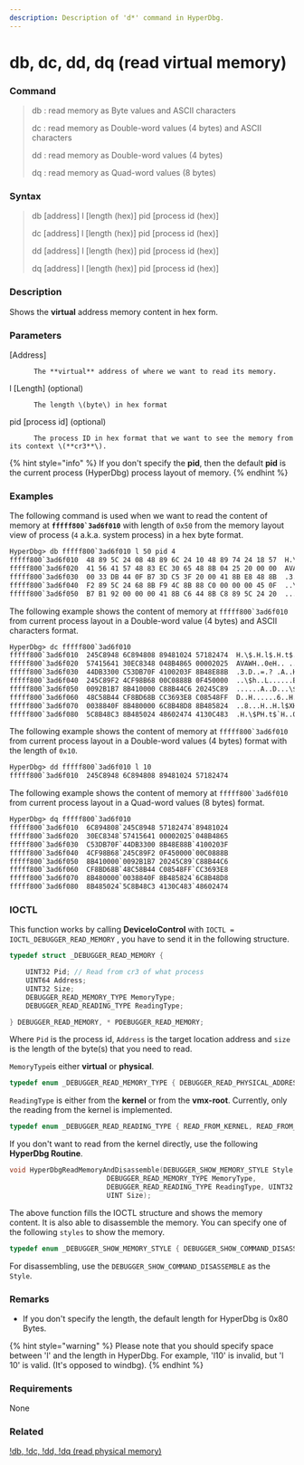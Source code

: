 ```yaml
---
description: Description of 'd*' command in HyperDbg.
---
```


# db, dc, dd, dq \(read virtual memory\)

### Command

> db : read memory as Byte values and ASCII characters
>
> dc : read memory as Double-word values \(4 bytes\) and ASCII characters
>
> dd : read memory as Double-word values \(4 bytes\)
>
> dq : read memory as Quad-word values \(8 bytes\)

### Syntax

> db \[address\] l \[length \(hex\)\] pid \[process id \(hex\)\]
>
> dc \[address\] l \[length \(hex\)\] pid \[process id \(hex\)\]
>
> dd \[address\] l \[length \(hex\)\] pid \[process id \(hex\)\]
>
> dq \[address\] l \[length \(hex\)\] pid \[process id \(hex\)\]

### Description

Shows the **virtual** address memory content in hex form.

### Parameters

\[Address\]

          The **virtual** address of where we want to read its memory.

l \[Length\] \(optional\)

          The length \(byte\) in hex format

pid \[process id\]  \(optional\)

          The process ID in hex format that we want to see the memory from its context \(**cr3**\).

{% hint style="info" %}
If you don't specify the **pid**, then the default **pid** is the current process \(HyperDbg\) process layout of memory.
{% endhint %}

### Examples

The following command is used when we want to read the content of memory at **``fffff800`3ad6f010``** with length of `0x50` from the memory layout view of process \(`4` a.k.a. system process\) in a hex byte format.

```diff
HyperDbg> db fffff800`3ad6f010 l 50 pid 4
fffff800`3ad6f010  48 89 5C 24 08 48 89 6C 24 10 48 89 74 24 18 57  H.\$.H.l$.H.t$.W
fffff800`3ad6f020  41 56 41 57 48 83 EC 30 65 48 8B 04 25 20 00 00  AVAWH..0eH.. ..
fffff800`3ad6f030  00 33 DB 44 0F B7 3D C5 3F 20 00 41 8B E8 48 8B  .3.D..=.? .A..H.
fffff800`3ad6f040  F2 89 5C 24 68 8B F9 4C 8B 88 C0 00 00 00 45 0F  ..\$h..L......E.
fffff800`3ad6f050  B7 B1 92 00 00 00 41 8B C6 44 8B C8 89 5C 24 20  ......A..D...\$
```

The following example shows the content of memory at ``fffff800`3ad6f010`` from current process layout in a Double-word value \(4 bytes\) and ASCII characters format.

```diff
HyperDbg> dc fffff800`3ad6f010
fffff800`3ad6f010  245C8948 6C894808 89481024 57182474  H.\$.H.l$.H.t$.W
fffff800`3ad6f020  57415641 30EC8348 048B4865 00002025  AVAWH..0eH.. ..
fffff800`3ad6f030  44DB3300 C53DB70F 4100203F 8B48E88B  .3.D..=.? .A..H.
fffff800`3ad6f040  245C89F2 4CF98B68 00C0888B 0F450000  ..\$h..L......E.
fffff800`3ad6f050  0092B1B7 8B410000 C88B44C6 20245C89  ......A..D...\$
fffff800`3ad6f060  48C58B44 CF8BD68B CC3693E8 C08548FF  D..H......6..H..
fffff800`3ad6f070  0038840F 8B480000 6C8B48D8 8B485824  ..8...H..H.l$XH.
fffff800`3ad6f080  5C8B48C3 8B485024 48602474 4130C483  .H.\$PH.t$`H..0A
```

The following example shows the content of memory at ``fffff800`3ad6f010`` from current process layout in a Double-word values \(4 bytes\) format with the length of `0x10`.

```diff
HyperDbg> dd fffff800`3ad6f010 l 10
fffff800`3ad6f010  245C8948 6C894808 89481024 57182474
```

The following example shows the content of memory at ``fffff800`3ad6f010`` from current process layout in a Quad-word values \(8 bytes\) format.

```diff
HyperDbg> dq fffff800`3ad6f010
fffff800`3ad6f010  6C894808`245C8948 57182474`89481024
fffff800`3ad6f020  30EC8348`57415641 00002025`048B4865
fffff800`3ad6f030  C53DB70F`44DB3300 8B48E88B`4100203F
fffff800`3ad6f040  4CF98B68`245C89F2 0F450000`00C0888B
fffff800`3ad6f050  8B410000`0092B1B7 20245C89`C88B44C6
fffff800`3ad6f060  CF8BD68B`48C58B44 C08548FF`CC3693E8
fffff800`3ad6f070  8B480000`0038840F 8B485824`6C8B48D8
fffff800`3ad6f080  8B485024`5C8B48C3 4130C483`48602474
```

### IOCTL

This function works by calling **DeviceIoControl** with `IOCTL = IOCTL_DEBUGGER_READ_MEMORY` , you have to send it in the following structure.

```c
typedef struct _DEBUGGER_READ_MEMORY {

    UINT32 Pid; // Read from cr3 of what process
    UINT64 Address;
    UINT32 Size;
    DEBUGGER_READ_MEMORY_TYPE MemoryType;
    DEBUGGER_READ_READING_TYPE ReadingType;

} DEBUGGER_READ_MEMORY, * PDEBUGGER_READ_MEMORY;
```

Where `Pid` is the process id, `Address` is the target location address and `size` is the length of the byte\(s\) that you need to read. 

`MemoryType`is either **virtual** or **physical**.

```c
typedef enum _DEBUGGER_READ_MEMORY_TYPE { DEBUGGER_READ_PHYSICAL_ADDRESS, DEBUGGER_READ_VIRTUAL_ADDRESS } DEBUGGER_READ_MEMORY_TYPE;
```

`ReadingType` is either from the **kernel** or from the **vmx-root**. Currently, only the reading from the kernel is implemented.

```c
typedef enum _DEBUGGER_READ_READING_TYPE { READ_FROM_KERNEL, READ_FROM_VMX_ROOT } DEBUGGER_READ_READING_TYPE;
```

If you don't want to read from the kernel directly, use the following **HyperDbg Routine**.

```c
void HyperDbgReadMemoryAndDisassemble(DEBUGGER_SHOW_MEMORY_STYLE Style, UINT64 Address,
                        DEBUGGER_READ_MEMORY_TYPE MemoryType,
                        DEBUGGER_READ_READING_TYPE ReadingType, UINT32 Pid,
                        UINT Size);
```

The above function fills the IOCTL structure and shows the memory content. It is also able to disassemble the memory. You can specify one of the following `styles` to show the memory.

```c
typedef enum _DEBUGGER_SHOW_MEMORY_STYLE { DEBUGGER_SHOW_COMMAND_DISASSEMBLE, DEBUGGER_SHOW_COMMAND_DB, DEBUGGER_SHOW_COMMAND_DC, DEBUGGER_SHOW_COMMAND_DQ, DEBUGGER_SHOW_COMMAND_DD } DEBUGGER_SHOW_MEMORY_STYLE;
```

For disassembling, use the `DEBUGGER_SHOW_COMMAND_DISASSEMBLE` as the `Style`.

### **Remarks**

* If you don't specify the length, the default length for HyperDbg is 0x80 Bytes.

{% hint style="warning" %}
Please note that you should specify space between 'l' and the length in HyperDbg. For example, 'l10' is invalid, but 'l 10' is valid. \(It's opposed to windbg\).
{% endhint %}

### Requirements

None

### Related

[!db, !dc, !dd, !dq \(read physical memory\)](https://docs.hyperdbg.com/commands/extension-commands/d)

